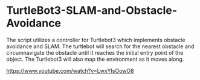 # TurtleBot3-SLAM-and-Obstacle-Avoidance
The script utilizes a controller for Turtlebot3 which implements obstacle avoidance and SLAM. The turtlebot will search for the nearest obstacle and circumnavigate the obstacle until it reaches the initial entry point of the object. The Turtlebot3 will also map the environment as it moves along.

https://www.youtube.com/watch?v=LwxYIsOowO8
